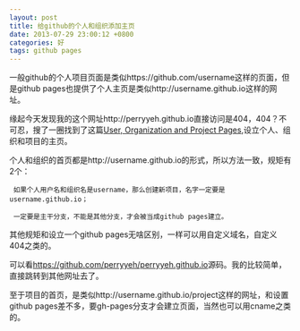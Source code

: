 ```yaml
---
layout: post
title: 给github的个人和组织添加主页
date: 2013-07-29 23:00:12 +0800
categories: 好
tags: github pages
---
```


一般github的个人项目页面是类似https://github.com/username这样的页面，但是github pages也提供了个人主页是类似http://username.github.io这样的网址。

缘起今天发现我的这个网址http://perryyeh.github.io直接访问是404，404？不可忍，搜了一圈找到了这篇[User, Organization and Project Pages](https://help.github.com/articles/user-organization-and-project-pages),设立个人、组织和项目的主页。

个人和组织的首页都是http://username.github.io的形式，所以方法一致，规矩有2个：

```
 如果个人用户名和组织名是username，那么创建新项目，名字一定要是username.github.io；
 
 一定要是主干分支，不能是其他分支，才会被当成github pages建立。
```

其他规矩和设立一个github pages无啥区别，一样可以用自定义域名，自定义404之类的。

可以看<https://github.com/perryyeh/perryyeh.github.io>源码。我的比较简单，直接跳转到其他网址去了。

至于项目的首页，是类似http://username.github.io/project这样的网址，和设置github pages差不多，要gh-pages分支才会建立页面，当然也可以用cname之类的。